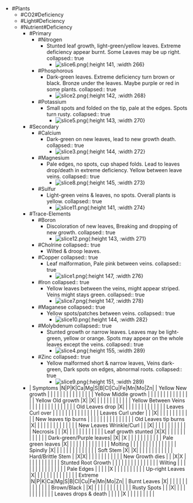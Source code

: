 - #Plants
	- #CO2#Deficiency
	- #Light#Deficiency
	- #Nutrient#Deficiency
		- #Primary
			- #Nitrogen
				- Stunted leaf growth, light-green/yellow leaves. Extreme deficiency appear burnt. Some Leaves may be up right.
				  collapsed:: true
					- ![slice6.png](../assets/slice6_1672610144042_0.png){:height 141, :width 266}
			- #Phosphorous
				- Dark-green leaves. Extreme deficiency turn brown or black. Bronze under the leaves. Maybe purple or red in some plants.
				  collapsed:: true
					- ![slice2.png](../assets/slice2_1672610160012_0.png){:height 142, :width 268}
			- #Potassium
				- Small spots and folded on the tip, pale at the edges. Spots turn rusty.
				  collapsed:: true
					- ![slice5.png](../assets/slice5_1672610166079_0.png){:height 143, :width 270}
		- #Secondary
			- #Calcium
				- Dark-green on new leaves, lead to new growth death.
				  collapsed:: true
					- ![slice3.png](../assets/slice3_1672610182703_0.png){:height 144, :width 272}
			- #Magnesium
				- Pale edges, no spots, cup shaped folds. Lead to leaves drop/death in extreme deficiency. Yellow between leave veins.
				  collapsed:: true
					- ![slice8.png](../assets/slice8_1672610191798_0.png){:height 145, :width 273}
			- #Sulfur
				- Light-green veins & leaves, no spots. Overall plants is yellow.
				  collapsed:: true
					- ![slice11.png](../assets/slice11_1672610200804_0.png){:height 141, :width 274}
		- #Trace-Elements
			- #Boron
				- Discoloration of new leaves, Breaking and dropping of new growth.
				  collapsed:: true
					- ![slice12.png](../assets/slice12_1672610207854_0.png){:height 143, :width 271}
			- #Cholrine
			  collapsed:: true
				- Wilted & droop leaves.
			- #Copper
			  collapsed:: true
				- Leaf malformation, Pale pink between veins.
				  collapsed:: true
					- ![slice1.png](../assets/slice1_1672610083579_0.png){:height 147, :width 276}
			- #Iron
			  collapsed:: true
				- Yellow leaves between the veins, might appear striped. Veins might stays green.
				  collapsed:: true
					- ![slice7.png](../assets/slice7_1672610220215_0.png){:height 147, :width 278}
			- #Maganese
			  collapsed:: true
				- Yellow spots/patches between veins.
				  collapsed:: true
					- ![slice10.png](../assets/slice10_1672610234961_0.png){:height 144, :width 282}
			- #Molybdenum
			  collapsed:: true
				- Stunted growth or narrow leaves. Leaves may be light-green, yellow or orange. Spots may appear on the whole leaves except the veins.
				  collapsed:: true
					- ![slice4.png](../assets/slice4_1672610243211_0.png){:height 155, :width 289}
			- #Zinc
			  collapsed:: true
				- Yellow malformed short & narrow leaves, Veins dark-green, Dark spots on edges, abnormal roots.
				  collapsed:: true
					- ![slice9.png](../assets/slice9_1672610253586_0.png){:height 151, :width 289}
		- | Symptoms                |N|P|K|Ca|Mg|S|B|Cl|Cu|Fe|Mn|Mo|Zn|
		  | Yellow New growth       | | | |  |  | | |  |  |  |  |  |  |
		  | Yellow Middle growth    | | | |  |  | | |  |  |  |  |  |  |
		  | Yellow Old growth       |X| |X|  |  | | |  |  |  |  |  |  |
		  | Yellow Between Veins    | | | |  |  | | |  |  |  |  |  |  |
		  | Old Leaves drop         |X| | |  |  | | |  |  |  |  |  |  |
		  | Leaves Curl over        | | | |  |  | | |  |  |  |  |  |  |
		  | Leaves Curl under       | | |X|  |  | | |  |  |  |  |  |  |
		  | New leaves tip burns    | | | |  |  | | |  |  |  |  |  |  |
		  | Old Leaves tip burns    |X| | |  |  | | |  |  |  |  |  |  |
		  | New Leaves Wrinkle/Curl | | |X|  |  | | |  |  |  |  |  |  |
		  | Necrosis                | | |X|  |  | | |  |  |  |  |  |  |
		  | Leaf growth stunted     |X|X| |  |  | | |  |  |  |  |  |  |
		  | Dark-green/Purple leaves| |X| |X |  | | |  |  |  |  |  |  |
		  | Pale green leaves       |X| | |  |  | | |  |  |  |  |  |  |
		  | Molting                 | | | |  |  | | |  |  |  |  |  |  |
		  | Spindly                 |X| | |  |  | | |  |  |  |  |  |  |
		  | Soft Stem               |X| |X|  |  | | |  |  |  |  |  |  |
		  | Hard/Brittle Stem       | |X|X|  |  | | |  |  |  |  |  |  |
		  | New Growth dies         | | |X|X |  | | |  |  |  |  |  |  |
		  | Stunted Root Growth     | | | |  |  | | |  |  |  |  |  |  |
		  | Wilting                 | | | |  |  | | |  |  |  |  |  |  |
		  | Pale Edges              | | | |  |X | | |  |  |  |  |  |  |
		  | Up-right Leaves         |X| | |  |  | | |  |  |  |  |  |  |
		  | Extreme                 |N|P|K|Ca|Mg|S|B|Cl|Cu|Fe|Mn|Mo|Zn|
		  | Burnt Leaves            |X| | |  |  | | |  |  |  |  |  |  |
		  | Brown/Black             | |X| |  |  | | |  |  |  |  |  |  |
		  | Rusty Spots             | | |X|  |  | | |  |  |  |  |  |  |
		  | Leaves drops & death    | | | |  |X | | |  |  |  |  |  |  |